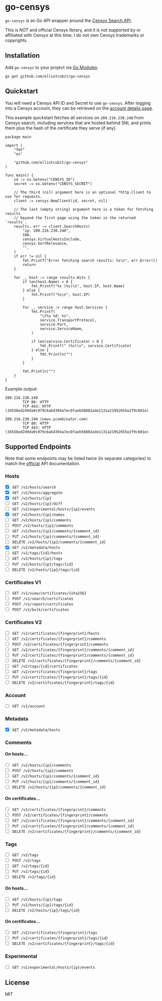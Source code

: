 # go-censys

`go-censys` is an Go API wrapper around the [Censys Search API](https://search.censys.io/api).

This is *_NOT_* and official Censys library, and it is not supported by or affiliated with Censys at this time. I do not own Censys trademarks or copyrights.

## Installation

Add `go-censys` to your project via [Go Modules](https://go.dev/ref/mod):

```
go get github.com/elliotcubit/go-censys
```

## Quickstart

You will need a Censys API ID and Secret to use `go-censys`. After logging into a Censys account, they can be retrieved on the [account details page](https://search.censys.io/account/api).

This example quickstart fetches all services on `209.216.230.240` from Censys search, including services that are hosted behind SNI, and prints them plus the hash of the certificate they serve (if any).

```
package main

import (
	"fmt"
	"os"

	"github.com/elliotcubit/go-censys"
)

func main() {
	id := os.Getenv("CENSYS_ID")
	secret := os.Getenv("CENSYS_SECRET")

	// The third (nil) argument here is an optional *http.Client to use for requests.
	client := censys.NewClient(id, secret, nil)

	// The last (empty string) argument here is a token for fetching results
	// beyond the first page using the token in the returned `results`.
	results, err := client.SearchHosts(
		"ip: 209.216.230.240",
		100,
		censys.VirtualHostsInclude,
		censys.SortRelevance,
		"",
	)
	if err != nil {
		fmt.Printf("Error fetching search results: %s\n", err.Error())
		return
	}

	for _, host := range results.Hits {
		if len(host.Name) > 0 {
			fmt.Printf("%s (%s)\n", host.IP, host.Name)
		} else {
			fmt.Printf("%s\n", host.IP)
		}

		for _, service := range host.Services {
			fmt.Printf(
				"\t%s %d: %s",
				service.TransportProtocol,
				service.Port,
				service.ServiceName,
			)

			if len(service.Certificate) > 0 {
				fmt.Printf(" (%s)\n", service.Certificate)
			} else {
				fmt.Println("")
			}
		}

		fmt.Println("")
	}
}
```

Example output:

```
209.216.230.240
        TCP 80: HTTP
        TCP 443: HTTP (34556ed249da9c079c6ab4394a7ec0faeb58802ade1131a21952655e2f9c601e)

209.216.230.240 (news.ycombinator.com)
        TCP 80: HTTP
        TCP 443: HTTP (34556ed249da9c079c6ab4394a7ec0faeb58802ade1131a21952655e2f9c601e)
```

## Supported Endpoints

Note that some endpoints may be listed twice (in separate categories) to match the [official](https://search.censys.io/api) API documentation.

### Hosts

- [x] `GET /v2/hosts/search`
- [x] `GET /v2/hosts/aggregate`
- [x] `GET /v2/hosts/{ip}`
- [ ] `GET /v2/hosts/{ip}/diff`
- [ ] `GET /v2/experimental/hosts/{ip}/events`
- [x] `GET /v2/hosts/{ip}/names`
- [ ] `GET /v2/hosts/{ip}/comments`
- [ ] `POST /v2/hosts/{ip}/comments`
- [ ] `GET /v2/hosts/{ip}/comments/{comment_id}`
- [ ] `PUT /v2/hosts/{ip}/comments/{comment_id}`
- [ ] `DELETE /v2/hosts/{ip}/comments/{comment_id}`
- [x] `GET /v2/metadata/hosts`
- [ ] `GET /v2/tags/{id}/hosts`
- [ ] `GET /v2/hosts/{ip}/tags`
- [ ] `PUT /v2/hosts/{ip}/tags/{id}`
- [ ] `DELETE /v2/hosts/{ip}/tags/{id}`

### Certificates V1

- [ ] `GET /v1/view/certificates/{sha256}`
- [ ] `POST /v1/search/certificates`
- [ ] `POST /v1/report/certificates`
- [ ] `POST /v1/bulk/certificates`

### Certificates V2

- [ ] `GET /v2/certificates/{fingerprint}/hosts`
- [ ] `GET /v2/certificates/{fingerprint}/comments`
- [ ] `POST /v2/certificates/{fingerprint}/comments`
- [ ] `GET /v2/certificates/{fingerprint}/comments/{comment_id}`
- [ ] `PUT /v2/certificates/{fingerprint}/comments/{comment_id}`
- [ ] `DELETE /v2/certificates/{fingerprint}/comments/{comment_id}`
- [ ] `GET /v2/tags/{id}/certificates`
- [ ] `GET /v2/certificates/{fingerprint}/tags`
- [ ] `PUT /v2/certificates/{fingerprint}/tags/{id}`
- [ ] `DELETE /v2/certificates/{fingerprint}/tags/{id}`

### Account

- [ ] `GET /v1/account`

### Metadata

- [x] `GET /v2/metadata/hosts`

### Comments

#### On hosts...
- [ ] `GET /v2/hosts/{ip}/comments`
- [ ] `POST /v2/hosts/{ip}/comments`
- [ ] `GET /v2/hosts/{ip}/comments/{comment_id}`
- [ ] `PUT /v2/hosts/{ip}/comments/{comment_id}`
- [ ] `DELETE /v2/hosts/{ip}/comments/{comment_id}`

#### On certificates...
- [ ] `GET /v2/certificates/{fingerprint}/comments`
- [ ] `POST /v2/certificates/{fingerprint}/comments`
- [ ] `GET /v2/certificates/{fingerprint}/comments/{comment_id}`
- [ ] `PUT /v2/certificates/{fingerprint}/comments/{comment_id}`
- [ ] `DELETE /v2/certificates/{fingerprint}/comments/{comment_id}`

### Tags

- [ ] `GET /v2/tags`
- [ ] `POST /v2/tags`
- [ ] `GET /v2/tags/{id}`
- [ ] `PUT /v2/tags/{id}`
- [ ] `DELETE /v2/tags/{id}`

#### On hosts...
- [ ] `GET /v2/hosts/{ip}/tags`
- [ ] `PUT /v2/hosts/{ip}/tags/{id}`
- [ ] `DELETE /v2/hosts/{ip}/tags/{id}`

#### On certificates...

- [ ] `GET /v2/certificates/{fingerprint}/tags`
- [ ] `PUT /v2/certificates/{fingerprint}/tags/{id}`
- [ ] `DELETE /v2/certificates/{fingerprint}/tags/{id}`

### Experimental

- [ ] `GET /v2/experimental/hosts/{ip}/events`

## License

MIT
